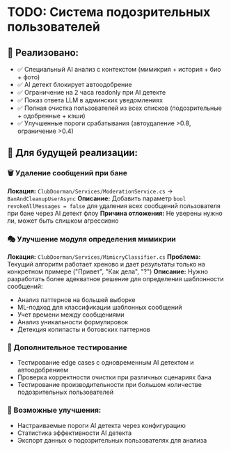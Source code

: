 # TODO: Система подозрительных пользователей

## 🚀 Реализовано:
- ✅ Специальный AI анализ с контекстом (мимикрия + история + био + фото)
- ✅ AI детект блокирует автоодобрение
- ✅ Ограничение на 2 часа readonly при AI детекте  
- ✅ Показ ответа LLM в админских уведомлениях
- ✅ Полная очистка пользователей из всех списков (подозрительные + одобренные + кэши)
- ✅ Улучшенные пороги срабатывания (автоудаление >0.8, ограничение >0.4)

## 🔄 Для будущей реализации:

### 🗑️ Удаление сообщений при бане
**Локация:** `ClubDoorman/Services/ModerationService.cs` → `BanAndCleanupUserAsync`
**Описание:** Добавить параметр `bool revokeAllMessages = false` для удаления всех сообщений пользователя при бане через AI детект флоу
**Причина отложения:** Не уверены нужно ли, может быть слишком агрессивно

### 🎭 Улучшение модуля определения мимикрии
**Локация:** `ClubDoorman/Services/MimicryClassifier.cs`
**Проблема:** Текущий алгоритм работает хреново и дает результаты только на конкретном примере ("Привет", "Как дела", "?")
**Описание:** Нужно разработать более адекватное решение для определения шаблонности сообщений:
- Анализ паттернов на большей выборке
- ML-подход для классификации шаблонных сообщений  
- Учет времени между сообщениями
- Анализ уникальности формулировок
- Детекция копипасты и ботовских паттернов

### 🧪 Дополнительное тестирование
- Тестирование edge cases с одновременным AI детектом и автоодобрением
- Проверка корректности очистки при различных сценариях бана
- Тестирование производительности при большом количестве подозрительных пользователей

### 🎯 Возможные улучшения:
- Настраиваемые пороги AI детекта через конфигурацию
- Статистика эффективности AI детекта  
- Экспорт данных о подозрительных пользователях для анализа 